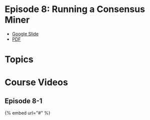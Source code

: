 # Episode 8: Running a Consensus Miner

- [Google Slide](#)
- [PDF](#)

# Topics

# Course Videos

## Episode 8-1

{% embed url="#" %}
